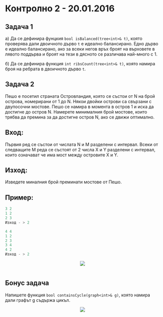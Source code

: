 # Контролно 2 - 20.01.2016

## Задача 1 ##

a)
Да се дефинира фунцкия `bool isBalanced(tree<int>& t)`, която проверява дали двоичното дърво `t` е идеално балансирано. Едно дърво е идеално балансирано, ако за всеки негов връх броят на върховете в лявото поддърва и броят на тези в дясното се различава най-много с 1.

б) Да се дефинира функция `int ribsCount(tree<int>& t)`, която намира броя на ребрата в двоичното дърво `t`.



## Задача 2 ##
Пешо е посетил страната Островландия, която се състои от N на брой острова, номерирани от 1 до N. Някои двойки острови са свързани с двупосочни мостове. Пешо се намира в момента в остров 1 и иска да достигне до остров N. Намерете минималния брой мостове, които трябва да премина за да достигне остров N, aко се движи оптимално.

**Вход:**
----

Първия ред се състои от числата N и M разделени с интервал. Всеки от следващите M реда се състоят от 2 числа X и Y разделени с интервал, които означават че има мост между островите X и Y.

**Изход:**
--
Изведете миналния брой преминати мостове от Пешо.

Пример:
-----------
```c++
3 2
1 2
2 3
Изход - > 2
```

```c++
4 4
1 2
2 3
3 4
4 2
Изход - > 2
```
<p align="center">
  <img src="http://lifequotes99.com/wp-content/uploads/2013/06/student-during-exams.jpg"/>
</p>
<img align="center" src="")>

## Бонус задача ##

Напишете функция `bool containsCycle(graph<int>& g)`, която намира дали графът g съдържа цикъл.

<p align="center">
  <img src="http://www.quotes-status.com/wp-content/uploads/2015/08/short-funny-exam-status-for-whatsapp-in-hindi-and-english.jpg"/>
</p>
<img align="center" src="")>

